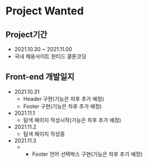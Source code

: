# Project Wanted

## Project기간
+ 2021.10.30 ~ 2021.11.00
+ 국내 채용사이트 원티드 클론코딩

## Front-end 개발일지
+ 2021.10.31 
  + Header 구현(기능은 차후 추가 예정)
  + Footer 구현(기능은 차후 추가 예정)
+ 2021.11.1
  + 탐색 페이지 작성시작(기능은 차후 추가 예정)
+ 2021.11.2
  + 탐색 페이지 작성중
+ 2021.11.3
  + + Footer 언어 선택박스 구현(기능은 차후 추가 예정)
